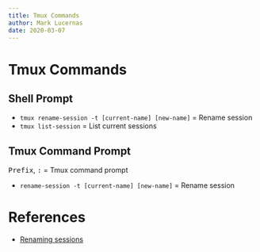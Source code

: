 ```yaml
---
title: Tmux Commands
author: Mark Lucernas
date: 2020-03-07
---
```



# Tmux Commands

## Shell Prompt

  - `tmux rename-session -t [current-name] [new-name]` = Rename session
  - `tmux list-session` = List current sessions

## Tmux Command Prompt

<kbd>Prefix</kbd>, <kbd>:</kbd> = Tmux command prompt

  - `rename-session -t [current-name] [new-name]` = Rename session

References
=====

  - [Renaming sessions](https://superuser.com/a/428025)
